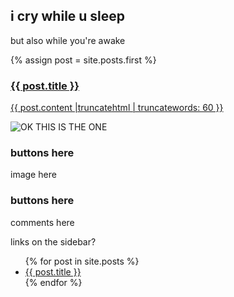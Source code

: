 ## i cry while u sleep
but also while you're awake

{% assign post = site.posts.first %}
 <a href="{{ post.url }}">
      <h3>{{ post.title }}</h3>
      <div>{{ post.content |truncatehtml | truncatewords: 60 }}</div>
  </a>


![OK THIS IS THE ONE]({{site.github.url}}/assets/bad.jpeg)
### buttons here

image here

### buttons here

comments here

links on the sidebar?

<ul>
  {% for post in site.posts %}
    <li>
      <a href="{{ post.url | prepend: site.github.url }}">{{ post.title }}</a>
    </li>
  {% endfor %}
</ul>

